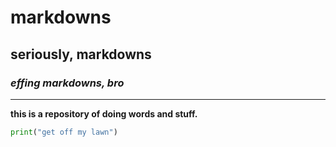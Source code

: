 # markdowns

## seriously, markdowns

### *effing markdowns, bro*

---

**this is a repository of doing words and stuff.**

```python
print("get off my lawn")
```